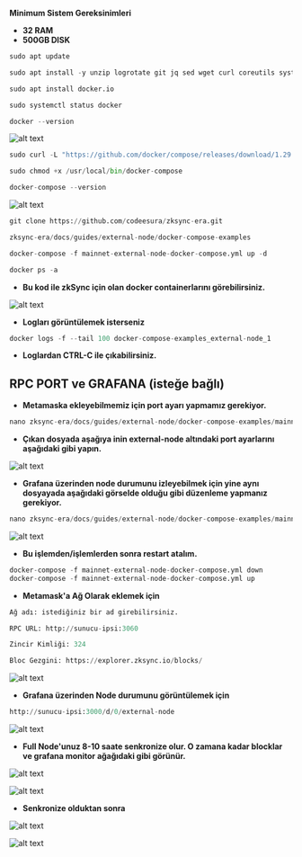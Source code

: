 **Minimum Sistem Gereksinimleri**

- **32 RAM**
- **500GB DISK**

```python
sudo apt update
```

```python
sudo apt install -y unzip logrotate git jq sed wget curl coreutils systemd
```

```python
sudo apt install docker.io
```

```python
sudo systemctl status docker
```

```python
docker --version
```

![alt text](https://i.hizliresim.com/1h330hc.png)

```python
sudo curl -L "https://github.com/docker/compose/releases/download/1.29.2/docker-compose-$(uname -s)-$(uname -m)" -o /usr/local/bin/docker-compose
```

```python
sudo chmod +x /usr/local/bin/docker-compose
```

```python
docker-compose --version
```
![alt text](https://i.hizliresim.com/9zoqkrt.png)

```python
git clone https://github.com/codeesura/zksync-era.git
```

```python
zksync-era/docs/guides/external-node/docker-compose-examples
```

```python
docker-compose -f mainnet-external-node-docker-compose.yml up -d
```

```python
docker ps -a
```
- **Bu kod ile zkSync için olan docker containerlarını görebilirsiniz.**

![alt text](https://i.hizliresim.com/arzwcu5.png)

- **Logları görüntülemek isterseniz**

```python
docker logs -f --tail 100 docker-compose-examples_external-node_1
```

- **Loglardan CTRL-C ile çıkabilirsiniz.**

## RPC PORT ve GRAFANA (isteğe bağlı)

- **Metamaska ekleyebilmemiz için port ayarı yapmamız gerekiyor.**

```python
nano zksync-era/docs/guides/external-node/docker-compose-examples/mainnet-external-node-docker-compose.yml
```
- **Çıkan dosyada aşağıya inin external-node altındaki port ayarlarını aşağıdaki gibi yapın.**

![alt text](https://i.hizliresim.com/n0gt8c4.png)

- **Grafana üzerinden node durumunu izleyebilmek için yine aynı dosyayada
aşağıdaki görselde olduğu gibi düzenleme yapmanız gerekiyor.**

```python
nano zksync-era/docs/guides/external-node/docker-compose-examples/mainnet-external-node-docker-compose.yml
```

![alt text](https://i.hizliresim.com/pr5frup.png)


- **Bu işlemden/işlemlerden sonra restart atalım.**

```python
docker-compose -f mainnet-external-node-docker-compose.yml down
docker-compose -f mainnet-external-node-docker-compose.yml up
```

- **Metamask'a Ağ Olarak eklemek için**

```python
Ağ adı: istediğiniz bir ad girebilirsiniz.

RPC URL: http://sunucu-ipsi:3060

Zincir Kimliği: 324

Bloc Gezgini: https://explorer.zksync.io/blocks/
```

![alt text](https://i.hizliresim.com/4ixy3wa.png)

- **Grafana üzerinden Node durumunu görüntülemek için**

```python
http://sunucu-ipsi:3000/d/0/external-node
```

![alt text](https://i.hizliresim.com/bqbx2uf.png)


- **Full Node'unuz 8-10 saate senkronize olur. O zamana kadar blocklar ve grafana monitor ağağıdaki gibi görünür.**

![alt text](https://i.hizliresim.com/1ijtawu.jpeg)

![alt text](https://i.hizliresim.com/duzl6k6.png)

- **Senkronize olduktan sonra**

![alt text](https://i.hizliresim.com/lw3tv8j.png)

![alt text](https://i.hizliresim.com/cvmw69q.png)














